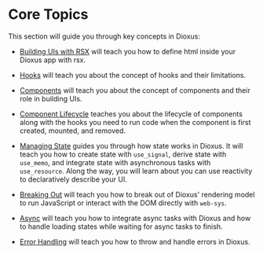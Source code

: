 # Core Topics

This section will guide you through key concepts in Dioxus:

- [Building UIs with RSX](rsx/index.md) will teach you how to define html inside your Dioxus app with rsx.

- [Hooks](hooks/index.md) will teach you about the concept of hooks and their limitations.

- [Components](components/index.md) will teach you about the concept of components and their role in building UIs.

- [Component Lifecycle](lifecycle/index.md) teaches you about the lifecycle of components along with the hooks you need to run code when the component is first created, mounted, and removed.

- [Managing State](state/index.md) guides you through how state works in Dioxus. It will teach you how to create state with `use_signal`, derive state with `use_memo`, and integrate state with asynchronous tasks with `use_resource`. Along the way, you will learn about you can use reactivity to declaratively describe your UI.

- [Breaking Out](breaking/index.md) will teach you how to break out of Dioxus' rendering model to run JavaScript or interact with the DOM directly with `web-sys`.

- [Async](async/index.md) will teach you how to integrate async tasks with Dioxus and how to handle loading states while waiting for async tasks to finish.

- [Error Handling](error_handling/index.md) will teach you how to throw and handle errors in Dioxus.
